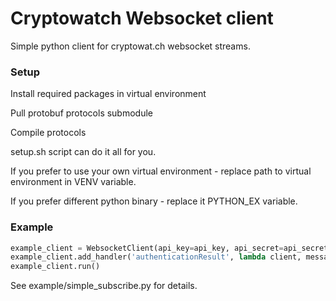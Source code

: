 # Cryptowatch Websocket client

Simple python client for cryptowat.ch websocket streams.

### Setup

Install required packages in virtual environment

Pull protobuf protocols submodule

Compile protocols

setup.sh script can do it all for you. 

If you prefer to use your own virtual environment - replace path to virtual environment in VENV variable.

If you prefer different python binary - replace it PYTHON_EX variable.


### Example

```python
example_client = WebsocketClient(api_key=api_key, api_secret=api_secret)
example_client.add_handler('authenticationResult', lambda client, message: client.loger.info(message))
example_client.run()
``` 

See example/simple_subscribe.py for details.
